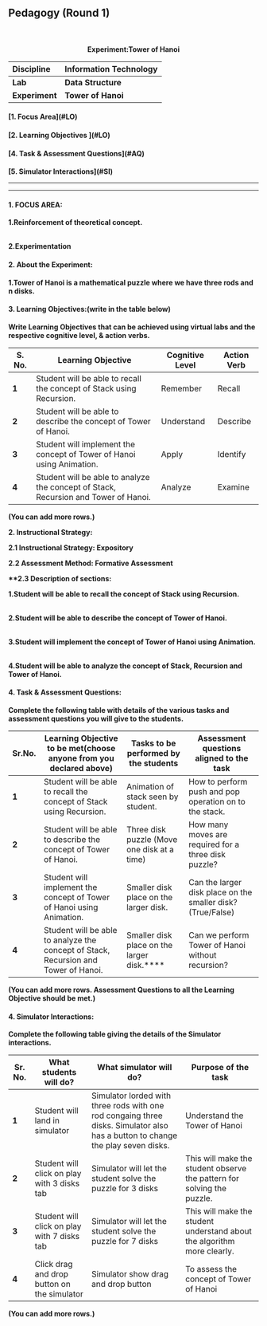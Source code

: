 ## Pedagogy (Round 1)
<p align="center">
<br>
<br>
<b> Experiment:Tower of Hanoi <a name="top"></a> <br>
</p>

<b>Discipline | <b>Information Technology
:--|:--|
<b> Lab | <b> Data Structure
<b> Experiment|     <b> Tower of Hanoi


<h4> [1. Focus Area](#LO)
<h4> [2. Learning Objectives ](#LO)
<h4> [4. Task & Assessment Questions](#AQ)
<h4> [5. Simulator Interactions](#SI)
<hr>

<a name="LO"></a>

****

#### 1. FOCUS AREA:

<!--[if !supportLists]-->1.<!--[endif]-->Reinforcement of theoretical concept.

<br><!--[if !supportLists]-->2.<!--[endif]-->Experimentation</br>

#### 2. About the Experiment:

<!--[if !supportLists]-->1.<!--[endif]-->Tower of Hanoi is a mathematical puzzle where we have three rods and n disks.

#### 3. Learning Objectives:(write in the table below)

Write Learning Objectives that can be achieved using virtual labs and the respective cognitive level, & action verbs.

| **S. No.** | **Learning Objective**                                                              | **Cognitive Level** | **Action Verb** |
| ---------- | ----------------------------------------------------------------------------------- | ------------------- | --------------- |
| **1**      | Student will be able to recall the concept of Stack using Recursion.                | Remember            | Recall          |
| **2**      | Student will be able to describe the concept of Tower of Hanoi.                     | Understand          | Describe        |
| **3**      | Student will implement the concept of Tower of Hanoi using Animation.               | Apply               | Identify        |
| **4**      | Student will be able to analyze the concept of Stack, Recursion and Tower of Hanoi. | Analyze             | Examine         |

(You can add more rows.)

**2. Instructional Strategy:**

**2.1 Instructional Strategy: Expository**

**2.2 Assessment Method: Formative Assessment**

**2.3 Description of sections:

<!--[if !supportLists]-->1.<!--[endif]-->Student will be able to recall the concept of Stack using Recursion.

<br><!--[if !supportLists]-->2.<!--[endif]-->Student will be able to describe the concept of Tower of Hanoi.</br>

<br><!--[if !supportLists]-->3.<!--[endif]-->Student will implement the concept of Tower of Hanoi using Animation.</br>

<br><!--[if !supportLists]-->4.<!--[endif]-->Student will be able to analyze the concept of Stack, Recursion and Tower of Hanoi.</br>

#### 4. Task & Assessment Questions:

Complete the following table with details of the various tasks and assessment questions you will give to the students.

| **Sr.No.** | **Learning Objective to be met**(choose anyone from you declared above)             | **Tasks to be performed by the students**   | **Assessment questions aligned to the task**                |
| ---------- | ----------------------------------------------------------------------------------- | ------------------------------------------- | ----------------------------------------------------------- |
| **1**      | Student will be able to recall the concept of Stack using Recursion.                | Animation of stack seen by student.         | How to perform push and pop operation on to the stack.      |
| **2**      | Student will be able to describe the concept of Tower of Hanoi.                     | Three disk puzzle (Move one disk at a time) | How many moves are required for a three disk puzzle?        |
| **3**      | Student will implement the concept of Tower of Hanoi using Animation.               | Smaller disk place on the larger disk.      | Can the larger disk place on the smaller disk? (True/False) |
| **4**      | Student will be able to analyze the concept of Stack, Recursion and Tower of Hanoi. | Smaller disk place on the larger disk.****  | Can we perform Tower of Hanoi without recursion?            |

(You can add more rows. Assessment Questions to all the Learning Objective should be met.)

#### 4. Simulator Interactions:

**Complete the following table giving the details of the Simulator interactions.**

| **Sr. No.** | **What students will do?**                  | **What simulator will do?**                                                                                                     | **Purpose of the task**                                                 |
| ----------- | ------------------------------------------- | ------------------------------------------------------------------------------------------------------------------------------- | ----------------------------------------------------------------------- |
| **1**       | Student will land in simulator              | Simulator lorded with three rods with one rod congaing three disks. Simulator also has a button to change the play seven disks. | Understand the Tower of Hanoi                                           |
| **2**       | Student will click on play with 3 disks tab | Simulator will let the student solve the puzzle for 3 disks                                                                     | This will make the student observe the pattern for solving the puzzle.  |
| **3**       | Student will click on play with 7 disks tab | Simulator will let the student solve the puzzle for 7 disks                                                                     | This will make the student understand about the algorithm more clearly. |
| **4**       | Click drag and drop button on the simulator | Simulator show drag and drop button                                                                                             | To assess the concept of Tower of Hanoi                                 |

(You can add more rows.)


